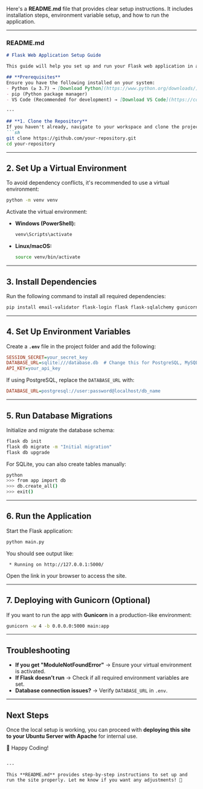 Here's a **README.md** file that provides clear setup instructions. It includes installation steps, environment variable setup, and how to run the application.  

---

### **README.md**  

```markdown
# Flask Web Application Setup Guide  

This guide will help you set up and run your Flask web application in a local development environment.  

## **Prerequisites**  
Ensure you have the following installed on your system:  
- Python (≥ 3.7) → [Download Python](https://www.python.org/downloads/)  
- pip (Python package manager)  
- VS Code (Recommended for development) → [Download VS Code](https://code.visualstudio.com/)  

---

## **1. Clone the Repository**  
If you haven't already, navigate to your workspace and clone the project:  
```sh
git clone https://github.com/your-repository.git
cd your-repository
```

---

## **2. Set Up a Virtual Environment**  
To avoid dependency conflicts, it's recommended to use a virtual environment:  
```sh
python -m venv venv
```
Activate the virtual environment:  
- **Windows (PowerShell):**  
  ```sh
  venv\Scripts\activate
  ```
- **Linux/macOS:**  
  ```sh
  source venv/bin/activate
  ```

---

## **3. Install Dependencies**  
Run the following command to install all required dependencies:  
```sh
pip install email-validator flask-login flask flask-sqlalchemy gunicorn psycopg2-binary routes flask-wtf pdfkit sqlalchemy werkzeug twilio xlsxwriter openpyxl
```

---

## **4. Set Up Environment Variables**  
Create a **`.env`** file in the project folder and add the following:  
```ini
SESSION_SECRET=your_secret_key
DATABASE_URL=sqlite:///database.db  # Change this for PostgreSQL, MySQL, etc.
API_KEY=your_api_key
```
If using PostgreSQL, replace the `DATABASE_URL` with:  
```ini
DATABASE_URL=postgresql://user:password@localhost/db_name
```

---

## **5. Run Database Migrations**  
Initialize and migrate the database schema:  
```sh
flask db init
flask db migrate -m "Initial migration"
flask db upgrade
```
For SQLite, you can also create tables manually:  
```sh
python
>>> from app import db
>>> db.create_all()
>>> exit()
```

---

## **6. Run the Application**  
Start the Flask application:  
```sh
python main.py
```
You should see output like:  
```
 * Running on http://127.0.0.1:5000/
```
Open the link in your browser to access the site.

---

## **7. Deploying with Gunicorn (Optional)**  
If you want to run the app with **Gunicorn** in a production-like environment:  
```sh
gunicorn -w 4 -b 0.0.0.0:5000 main:app
```

---

## **Troubleshooting**  
- **If you get "ModuleNotFoundError"** → Ensure your virtual environment is activated.  
- **If Flask doesn’t run** → Check if all required environment variables are set.  
- **Database connection issues?** → Verify `DATABASE_URL` in `.env`.  

---

## **Next Steps**  
Once the local setup is working, you can proceed with **deploying this site to your Ubuntu Server with Apache** for internal use.  

🚀 Happy Coding!
```

---

This **README.md** provides step-by-step instructions to set up and run the site properly. Let me know if you want any adjustments! 🚀
